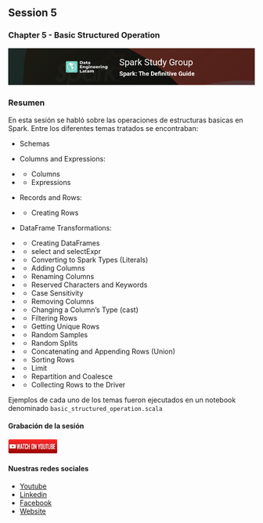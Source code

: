## Session 5
### Chapter 5 - Basic Structured Operation

![Banner Session 5](../assets/banner_session_5.png)

### Resumen
En esta sesión se habló sobre las operaciones de estructuras basicas en Spark. Entre los diferentes temas tratados se encontraban:

* Schemas

* Columns and Expressions:
* * Columns
* * Expressions

* Records and Rows:
* * Creating Rows

* DataFrame Transformations:
* * Creating DataFrames
* * select and selectExpr
* * Converting to Spark Types (Literals)
* * Adding Columns
* * Renaming Columns
* * Reserved Characters and Keywords
* * Case Sensitivity
* * Removing Columns
* * Changing a Column’s Type (cast)
* * Filtering Rows
* * Getting Unique Rows
* * Random Samples
* * Random Splits
* * Concatenating and Appending Rows (Union)
* * Sorting Rows
* * Limit
* * Repartition and Coalesce
* * Collecting Rows to the Driver

Ejemplos de cada uno de los temas fueron ejecutados en un notebook denominado `basic_structured_operation.scala`

#### Grabación de la sesión

[![Watch Session 5](../assets/youtube.png)](https://youtu.be/qgqPEF71ZmM?list=PLdxuOh58KNA6CH3sQS6zhuIVKoPllmXiB)

#### Nuestras redes sociales
* [Youtube](https://www.youtube.com/channel/UCqFCoUEvxR23ymmih0GD7mQ?sub_confirmation=1 'Subscríbate al canal')
* [Linkedin](https://www.linkedin.com/company/data-engineering-latam/ 'Síganos en Linkedin')
* [Facebook](https://www.facebook.com/dataengineeringlatam/ 'Síganos en Facebook')
* [Website](https://expy.bio/dataengineeringlatam 'Nuestro website')

